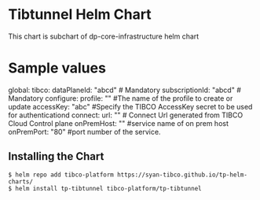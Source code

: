 # Tibtunnel Helm Chart
This chart is subchart of dp-core-infrastructure helm chart

# Sample values
global:
  tibco:
    dataPlaneId: "abcd" # Mandatory
    subscriptionId: "abcd" # Mandatory
configure:
  profile: "" #The name of the profile to create or update
  accessKey: "abc" #Specify the TIBCO AccessKey secret to be used for authenticationd
connect:
  url: "" # Connect Url generated from TIBCO Cloud Control plane
  onPremHost: "" #service name of on prem host
  onPremPort: "80" #port number of the service.

## Installing the Chart

```console
$ helm repo add tibco-platform https://syan-tibco.github.io/tp-helm-charts/
$ helm install tp-tibtunnel tibco-platform/tp-tibtunnel